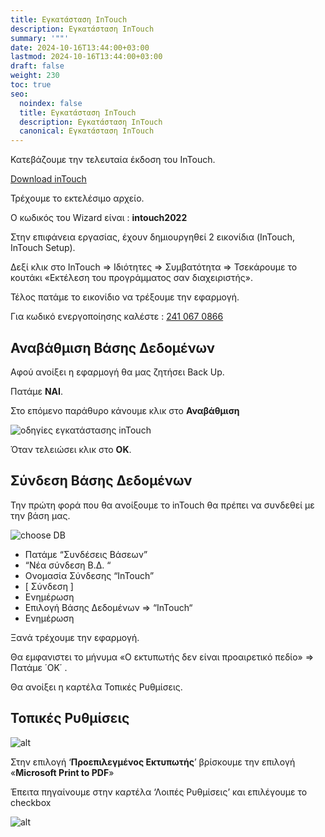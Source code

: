 ```yaml
---
title: Εγκατάσταση InTouch
description: Εγκατάσταση InTouch
summary: '""'
date: 2024-10-16T13:44:00+03:00
lastmod: 2024-10-16T13:44:00+03:00
draft: false
weight: 230
toc: true
seo:
  noindex: false
  title: Εγκατάσταση InTouch
  description: Εγκατάσταση InTouch
  canonical: Εγκατάσταση InTouch
---
```

Κατεβάζουμε την τελευταία έκδοση του InTouch.

[Download inTouch](https://update.intouch.gr/versions/Intouch%20Setup%206.99.759%20-%202024.07.18.14.30.exe)

Τρέχουμε το εκτελέσιμο αρχείο. 

Ο κωδικός του Wizard είναι :  **intouch2022**

Στην επιφάνεια εργασίας, έχουν δημιουργηθεί 2 εικονίδια (InTouch, InTouch Setup).

Δεξί κλικ στο InTouch => Ιδιότητες => Συμβατότητα => Τσεκάρουμε το κουτάκι «Εκτέλεση του προγράμματος σαν διαχειριστής».

Τέλος πατάμε το εικονίδιο να τρέξουμε την εφαρμογή.

Για κωδικό ενεργοποίησης καλέστε : [241 067 0866](tel:+302410670866)

## Αναβάθμιση Βάσης Δεδομένων

Αφού ανοίξει η εφαρμογή θα μας ζητήσει Back Up.

Πατάμε **ΝΑΙ**.

Στο επόμενο παράθυρο κάνουμε κλικ στο **Αναβάθμιση**

![οδηγίες εγκατάστασης inTouch](/images/002.jpg "οδηγίες εγκατάστασης inTouch")

Όταν τελειώσει κλικ στο **ΟΚ**.

## Σύνδεση Βάσης Δεδομένων

Την πρώτη φορά που θα ανοίξουμε το inTouch θα πρέπει να συνδεθεί με την βάση μας.

![choose DB](/images/003.png "choose DB")

* Πατάμε “Συνδέσεις Βάσεων”
* “Νέα σύνδεση Β.Δ. “
* Ονομασία Σύνδεσης “InTouch”
* \[ Σύνδεση ] 
* Ενημέρωση
* Επιλογή Βάσης Δεδομένων   => “InTouch“
* Ενημέρωση

Ξανά τρέχουμε την εφαρμογή.

Θα εμφανιστει το μήνυμα «Ο εκτυπωτής δεν είναι προαιρετικό πεδίο» => Πατάμε ΄ΟΚ΄ .

Θα ανοίξει η καρτέλα Τοπικές Ρυθμίσεις.

## Τοπικές Ρυθμίσεις

![alt](/images/004.jpg "alt")

Στην επιλογή ‘**Προεπιλεγμένος Εκτυπωτής**’ βρίσκουμε την επιλογή «**Microsoft Print to PDF**»

Έπειτα πηγαίνουμε στην καρτέλα ‘Λοιπές Ρυθμίσεις’  και επιλέγουμε το checkbox 

![alt](/images/005.jpg "alt")
